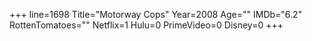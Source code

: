 +++
line=1698
Title="Motorway Cops"
Year=2008
Age=""
IMDb="6.2"
RottenTomatoes=""
Netflix=1
Hulu=0
PrimeVideo=0
Disney=0
+++

